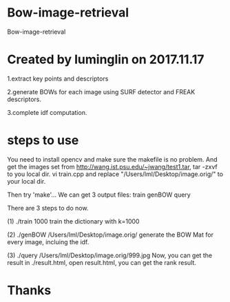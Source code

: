 # Bow-image-retrieval
Bow-image-retrieval

# Created by luminglin on 2017.11.17
1.extract key points and descriptors

2.generate BOWs for each image using SURF detector and FREAK descriptors.

3.complete idf computation.

# steps to use
You need to install opencv and make sure the makefile is no problem.
And get the images set from http://wang.ist.psu.edu/~jwang/test1.tar, tar -zxvf to you local dir.
vi train.cpp and replace "/Users/lml/Desktop/image.orig/" to your local dir.

Then try 'make'...
We can get 3 output files: train genBOW query

There are 3 steps to do now.

(1) ./train 1000
train the dictionary with k=1000

(2) ./genBOW /Users/lml/Desktop/image.orig/
generate the BOW Mat for every image, incluing the idf.

(3) ./query /Users/lml/Desktop/image.orig/999.jpg
Now, you can get the result in ./result.html, open result.html, you can get the rank result.

# Thanks 

